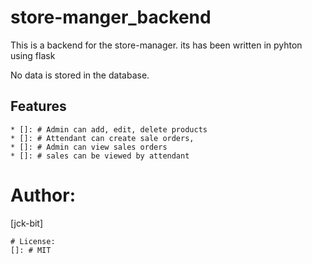 # store-manger_backend
 This is a backend for the store-manager. its has been written in pyhton using flask

 No data is stored in the database.

 ## Features
    * []: # Admin can add, edit, delete products
    * []: # Attendant can create sale orders,
    * []: # Admin can view sales orders 
    * []: # sales can be viewed by attendant

# Author: 
 [jck-bit]

    # License:
    []: # MIT
    